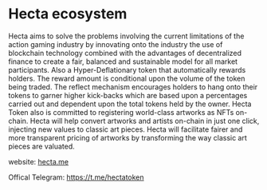   # Hecta ecosystem
  
  Hecta aims to solve the problems involving the current limitations of the action gaming industry by innovating onto the industry the use of blockchain technology combined with the advantages of decentralized finance to create a fair, balanced and sustainable model for all market participants.
  Also a Hyper-Deflationary token that automatically rewards holders. The reward amount is conditional upon the volume of the token being traded. The reflect mechanism encourages holders to hang onto their tokens to garner higher kick-backs which are based upon a percentages carried out and dependent upon the total tokens held by the owner.
  Hecta Token also is committed to registering world-class artworks as NFTs on-chain. Hecta will help convert artworks and artists on-chain in just one click, injecting new values to classic art pieces. Hecta will facilitate fairer and more transparent pricing of artworks by transforming the way classic art pieces are valuated.


website: [hecta.me](https://hecta.me)

Offical Telegram: https://t.me/hectatoken
